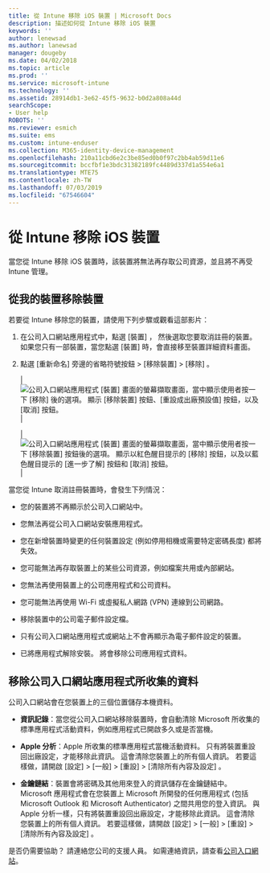 ```yaml
---
title: 從 Intune 移除 iOS 裝置 | Microsoft Docs
description: 描述如何從 Intune 移除 iOS 裝置
keywords: ''
author: lenewsad
ms.author: lanewsad
manager: dougeby
ms.date: 04/02/2018
ms.topic: article
ms.prod: ''
ms.service: microsoft-intune
ms.technology: ''
ms.assetid: 28914db1-3e62-45f5-9632-b0d2a808a44d
searchScope:
- User help
ROBOTS: ''
ms.reviewer: esmich
ms.suite: ems
ms.custom: intune-enduser
ms.collection: M365-identity-device-management
ms.openlocfilehash: 210a11cbd6e2c3be85ed0b0f97c2bb4ab59d11e6
ms.sourcegitcommit: bccfbf1e3bdc31382189fc4489d337d1a554e6a1
ms.translationtype: MTE75
ms.contentlocale: zh-TW
ms.lasthandoff: 07/03/2019
ms.locfileid: "67546604"
---
```

# <a name="remove-your-ios-device-from-intune"></a>從 Intune 移除 iOS 裝置

當您從 Intune 移除 iOS 裝置時，該裝置將無法再存取公司資源，並且將不再受 Intune 管理。


## <a name="removing-the-device-from-my-devices"></a>從我的裝置移除裝置

若要從 Intune 移除您的裝置，請使用下列步驟或觀看這部影片：


1. 在公司入口網站應用程式中，點選 [裝置]  ， 然後選取您要取消註冊的裝置。 如果您只有一部裝置，當您點選 [裝置]  時，會直接移至裝置詳細資料畫面。

2. 點選 [重新命名]  旁邊的省略符號按鈕 > [移除裝置]   > [移除]  。  

    |![公司入口網站應用程式 [裝置] 畫面的螢幕擷取畫面，當中顯示使用者按一下 [移除] 後的選項。 顯示 [移除裝置] 按鈕、[重設成出廠預設值] 按鈕，以及 [取消] 按鈕。](/intune-user-help/media/cp_ios_unenroll_after_1804_001.png)|

    |![公司入口網站應用程式 [裝置] 畫面的螢幕擷取畫面，當中顯示使用者按一下 [移除裝置] 按鈕後的選項。 顯示以紅色醒目提示的 [移除] 按鈕，以及以藍色醒目提示的 [進一步了解] 按鈕和 [取消] 按鈕。](/intune-user-help/media/cp_ios_unenroll_after_1804_002.png)|


  當您從 Intune 取消註冊裝置時，會發生下列情況：

  - 您的裝置將不再顯示於公司入口網站中。

  - 您無法再從公司入口網站安裝應用程式。

  - 您在新增裝置時變更的任何裝置設定 (例如停用相機或需要特定密碼長度) 都將失效。

  - 您可能無法再存取裝置上的某些公司資源，例如檔案共用或內部網站。

  - 您無法再使用裝置上的公司應用程式和公司資料。

  - 您可能無法再使用 Wi-Fi 或虛擬私人網路 (VPN) 連線到公司網路。

  - 移除裝置中的公司電子郵件設定檔。

  - 只有公司入口網站應用程式或網站上不會再顯示為電子郵件設定的裝置。
  
  - 已將應用程式解除安裝。 將會移除公司應用程式資料。

## <a name="removing-data-collected-by-the-company-portal-app"></a>移除公司入口網站應用程式所收集的資料

公司入口網站會在您裝置上的三個位置儲存本機資料。

- **資訊記錄**：當您從公司入口網站移除裝置時，會自動清除 Microsoft 所收集的標準應用程式活動資料，例如應用程式已開啟多久或是否當機。

- **Apple 分析**：Apple 所收集的標準應用程式當機活動資料。 只有將裝置重設回出廠設定，才能移除此資訊。 這會清除您裝置上的所有個人資訊。 若要這樣做，請開啟 [設定]   > [一般]   > [重設]   > [清除所有內容及設定]  。

- **金鑰鏈結**：裝置會將密碼及其他用來登入的資訊儲存在金鑰鏈結中。 Microsoft 應用程式會在您裝置上 Microsoft 所開發的任何應用程式 (包括 Microsoft Outlook 和 Microsoft Authenticator) 之間共用您的登入資訊。 與 Apple 分析一樣，只有將裝置重設回出廠設定，才能移除此資訊。 這會清除您裝置上的所有個人資訊。 若要這樣做，請開啟 [設定]   > [一般]   > [重設]   > [清除所有內容及設定]  。


是否仍需要協助？ 請連絡您公司的支援人員。 如需連絡資訊，請查看[公司入口網站](https://go.microsoft.com/fwlink/?linkid=2010980)。
